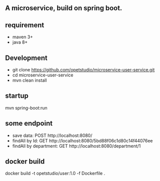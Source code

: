 ## A microservice, build on spring boot.

## requirement 

- maven 3+
- java 8+

## Development

- git clone https://github.com/opetstudio/microservice-user-service.git
- cd microservice-user-service
- mvn clean install
  
## startup

mvn spring-boot:run

## some endpoint

- save data: POST http://localhost:8080/
- findAll by Id: GET http://localhost:8080/5bd88f06c1d80c14f44076ee
- findAll by department: GET http://localhost:8080/department/1

## docker build

docker build -t opetstudio/user:1.0 -f Dockerfile .